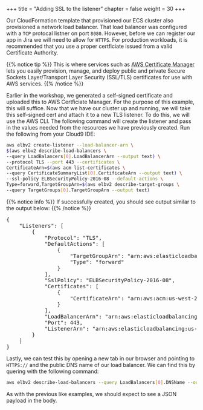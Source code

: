 +++
title = "Adding SSL to the listener"
chapter = false
weight = 30
+++

Our CloudFormation template that provisioned our ECS cluster also provisioned a network load balancer. That load balancer was configured with a `TCP` protocal listner on port `8080`. However, before we can register our app in Jira we will need to allow for `HTTPS`. For production workloads, it is recommended that you use a proper certficiate issued from a valid Certificate Authority. 

{{% notice tip %}}
This is where services such as [AWS Certificate Manager](https://aws.amazon.com/certificate-manager) lets you easily provision, manage, and deploy public and private Secure Sockets Layer/Transport Layer Security (SSL/TLS) certificates for use with AWS services.
{{% /notice %}}

Earlier in the workshop, we generated a self-signed certificate and uploaded this to AWS Certficiate Manager. For the purpose of this example, this will suffice. Now that we have our cluster up and running, we will take this self-signed cert and attach it to a new TLS listener. To do this, we will use the AWS CLI. The following command will create the listener and pass in the values needed from the resources we have previously created. Run the following from your Cloud9 IDE:

```bash
aws elbv2 create-listener --load-balancer-arn \
$(aws elbv2 describe-load-balancers \
--query LoadBalancers[0].LoadBalancerArn --output text) \
--protocol TLS --port 443 --certificates \
CertificateArn=$(aws acm list-certificates \
--query CertificateSummaryList[0].CertificateArn --output text) \
--ssl-policy ELBSecurityPolicy-2016-08 --default-actions \
Type=forward,TargetGroupArn=$(aws elbv2 describe-target-groups \
--query TargetGroups[0].TargetGroupArn --output text)
```

{{% notice info %}}
If successfully created, you should see output similar to the output below:
{{% /notice %}}

<pre>
{
    "Listeners": [
        {
            "Protocol": "TLS", 
            "DefaultActions": [
                {
                    "TargetGroupArn": "arn:aws:elasticloadbalancing:us-west-2:123456789012:targetgroup/atlassian-connect-ecs-target/b8ce7fa3f5fa7211", 
                    "Type": "forward"
                }
            ], 
            "SslPolicy": "ELBSecurityPolicy-2016-08", 
            "Certificates": [
                {
                    "CertificateArn": "arn:aws:acm:us-west-2:123456789012:certificate/f11b8ccd-3d65-4533-8c54-bcf8972455eb"
                }
            ], 
            "LoadBalancerArn": "arn:aws:elasticloadbalancing:us-west-2:123456789012:loadbalancer/net/atlas-Publi-1NU0KBFFQU8GU/46285272d2eb179d", 
            "Port": 443, 
            "ListenerArn": "arn:aws:elasticloadbalancing:us-west-2:123456789012:listener/net/atlas-Publi-1NU0KBFFQU8GU/46285272d2eb179d/abd555c815f133ca"
        }
    ]
}
</pre>

Lastly, we can test this by opening a new tab in our browser and pointing to `HTTPS://` and the public DNS name of our load balancer. We can find this by quering with the following command:

```bash
aws elbv2 describe-load-balancers --query LoadBalancers[0].DNSName --output text
```

As with the previous like examples, we should expect to see a JSON payload in the body.
